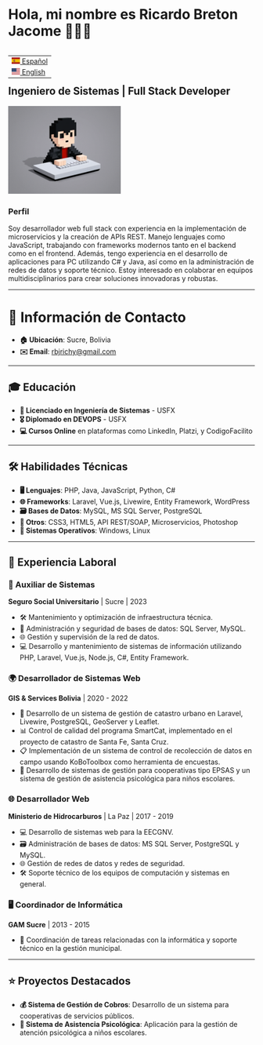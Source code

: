 # Hola, mi nombre es Ricardo Breton Jacome 👋🏼👋
<table align="right">
 <tr><td><a href="README.md"><img src="https://github.com/rbjrichy/rbjrichy/blob/main/img/es-flag.png?raw=true" height="13"> Español</a></td></tr>
 <tr><td><a href="README_en.md"><img src="https://github.com/rbjrichy/rbjrichy/blob/main/img/us-flag.png?raw=true" height="13"> English</a></td></tr>
</table>

## Ingeniero de Sistemas | Full Stack Developer
<!-- ## https://github.com/rbjrichy/rbjrichy/blob/main/ -->
<img src="https://github.com/rbjrichy/rbjrichy/blob/main/img/avatar6.png?raw=true" width="230">

### Perfil
Soy desarrollador web full stack con experiencia en la implementación de microservicios y la creación de APIs REST. Manejo lenguajes como JavaScript, trabajando con frameworks modernos tanto en el backend como en el frontend. Además, tengo experiencia en el desarrollo de aplicaciones para PC utilizando C# y Java, así como en la administración de redes de datos y soporte técnico. Estoy interesado en colaborar en equipos multidisciplinarios para crear soluciones innovadoras y robustas.

---
<!-- ## 🔝 Top used languages

[![Top Languages](https://github-readme-stats-fork-amber.vercel.app/api/top-langs/?username=rbjrichy&layout=compact&langs_count=16)](https://github.com/rbjrichy) -->

# 📍 Información de Contacto
- **🏠 Ubicación**: Sucre, Bolivia  
- **✉️ Email**: rbjrichy@gmail.com

---

## 🎓 Educación
- **📘 Licenciado en Ingeniería de Sistemas** - USFX  
- **🎖️ Diplomado en DEVOPS** - USFX  
- **💻 Cursos Online** en plataformas como LinkedIn, Platzi, y CodigoFacilito

---

## 🛠️ Habilidades Técnicas
- **🖥️ Lenguajes**: PHP, Java, JavaScript, Python, C#  
- **🌐 Frameworks**: Laravel, Vue.js, Livewire, Entity Framework, WordPress  
- **🗃️ Bases de Datos**: MySQL, MS SQL Server, PostgreSQL  
- **🔧 Otros**: CSS3, HTML5, API REST/SOAP, Microservicios, Photoshop  
- **💽 Sistemas Operativos**: Windows, Linux

---

## 💼 Experiencia Laboral

### 🔧 Auxiliar de Sistemas
**Seguro Social Universitario** | Sucre | 2023  
- 🛠️ Mantenimiento y optimización de infraestructura técnica.  
- 🔐 Administración y seguridad de bases de datos: SQL Server, MySQL.  
- 🌐 Gestión y supervisión de la red de datos.  
- 💻 Desarrollo y mantenimiento de sistemas de información utilizando PHP, Laravel, Vue.js, Node.js, C#, Entity Framework.

### 🌍 Desarrollador de Sistemas Web
**GIS & Services Bolivia** | 2020 - 2022  
- 🔧 Desarrollo de un sistema de gestión de catastro urbano en Laravel, Livewire, PostgreSQL, GeoServer y Leaflet.  
- 📊 Control de calidad del programa SmartCat, implementado en el proyecto de catastro de Santa Fe, Santa Cruz.  
- 📋 Implementación de un sistema de control de recolección de datos en campo usando KoBoToolbox como herramienta de encuestas.  
- 🏢 Desarrollo de sistemas de gestión para cooperativas tipo EPSAS y un sistema de gestión de asistencia psicológica para niños escolares.

### 🌐 Desarrollador Web
**Ministerio de Hidrocarburos** | La Paz | 2017 - 2019  
- 💻 Desarrollo de sistemas web para la EECGNV.  
- 🗃️ Administración de bases de datos: MS SQL Server, PostgreSQL y MySQL.  
- 🌐 Gestión de redes de datos y redes de seguridad.  
- 🛠️ Soporte técnico de los equipos de computación y sistemas en general.

### 🖥️ Coordinador de Informática
**GAM Sucre** | 2013 - 2015  
- 📅 Coordinación de tareas relacionadas con la informática y soporte técnico en la gestión municipal.

---

## ⭐ Proyectos Destacados
- **💰 Sistema de Gestión de Cobros**: Desarrollo de un sistema para cooperativas de servicios públicos.  
- **🧠 Sistema de Asistencia Psicológica**: Aplicación para la gestión de atención psicológica a niños escolares.


